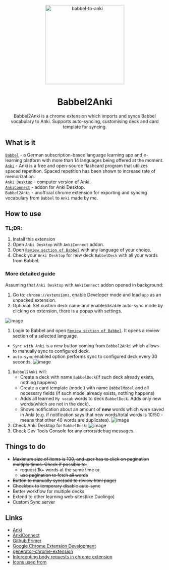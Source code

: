<p align="center">
<img src="https://i.imgur.com/RXOYJCu.png" width="250" alt="babbel-to-anki">
</p>
<h1 align="center">
Babbel2Anki
</h1>
<p align="center">
Babbel2Anki is a chrome extension which imports and syncs Babbel vocabulary to Anki. Supports auto-syncing, customising deck and card template for syncing.
</p>

## What is it  
[`Babbel`](https://my.babbel.com) - a German subscription-based language learning app and e-learning platform with more than 14 languages being offered at the moment.  
[`Anki`](https://apps.ankiweb.net/) - Anki is a free and open-source flashcard program that utilizes spaced repetition. Spaced repetition has been shown to increase rate of memorization.  
[`Anki Desktop`](https://apps.ankiweb.net/) - computer version of Anki.  
[`AnkiConnect`](https://foosoft.net/projects/anki-connect/) - addon for Anki Desktop.  
`Babbel2Anki` - unofficial chrome extension for exporting and syncing vocabulary from `Babbel` to `Anki` made by me.
## How to use
### TL;DR:
1. Install this extension
1. Open `Anki Desktop` with `AnkiConnect` addon.
1. Open [`Review section of Babbel`](https://my.babbel.com/review-manager?ref=navbar) with any language of your choice.
1. Check your `Anki Desktop` for new deck `BabbelDeck` with all your words from Babbel.
### More detailed guide
Assuming that `Anki Desktop` with `AnkiConnect` addon opened in background: 
1. Go to: `chrome://extensions`, enable Developer mode and load `app` as an unpacked extension.
1. Optional: Set custom deck name and enable/disable auto-sync mode by clicking on extension, there is a popup with settings.

![image](https://user-images.githubusercontent.com/2462444/80767209-ae36fe80-8b47-11ea-8798-53a8541cfbb0.png)
1. Login to Babbel and open [`Review section of Babbel`](https://my.babbel.com/review-manager?ref=navbar ). It opens a review section of a selected language. 
- `Sync with Anki` is a new button coming from `Babbel2Anki` which allows to manually sync to configured deck.
- `auto-sync` enabled option performs sync to configured deck every 30 seconds.
![image](https://user-images.githubusercontent.com/2462444/80767502-564cc780-8b48-11ea-954a-98a3fff83e0d.png)
1. `Babbel2Anki` will: 
    -  Create a deck with name `BabbelDeck`(if such deck already exists, nothing happens)
    -  Create a card template (model) with name `BabbelModel` and all necessary fields (if such model already exists, nothing happens)
    -  Adds all learned `My vocab` words to deck `BabbelDeck`. Adds only new words(which are not in the deck).  
    -  Shows notification about an amount of **new** words which were saved in Anki (e.g. if notification says that new words/total words is 10/50 - means that other 40 words are duplicates).
![image](https://user-images.githubusercontent.com/2462444/80767663-b5124100-8b48-11ea-9d6b-c8beb3f6aa51.png)
1. Check Anki Desktop for `BabbelDeck`: 
![image](https://user-images.githubusercontent.com/2462444/80614070-4e086580-8a3e-11ea-8b5c-cf847e1e29eb.png)
1. Check Dev Tools Console for any errors/debug messages.  

## Things to do
- ~~Maximum size of items is 100, and user has to click on pagination multiple times. Check if possible to:~~
  - ~~request 1k+ words at the same time or~~
  - ~~use pagination to fetch all words~~
 - ~~Button to manually sync(add to review html page)~~
 - ~~Checkbox to temporary disable auto-sync~~
- Better workflow for multiple decks
- Extend to other learning web-sites(like Duolingo)
- Custom Sync server
  
## Links
- [Anki](https://apps.ankiweb.net)
- [AnkiConnect](https://foosoft.net/projects/anki-connect/)
- [Github Primer](https://primer.style/css/getting-started])
- [Google Chrome Extension Development](http://developer.chrome.com/extensions/devguide.html)
- [generator-chrome-extension](https://github.com/yeoman/generator-chrome-extension)
- [Intercepting body requests in chrome extension](https://medium.com/better-programming/chrome-extension-intercepting-and-reading-the-body-of-http-requests-dd9ebdf2348b)
- [Icons used from](https://www.flaticon.com/)